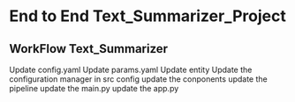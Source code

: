# End to End Text_Summarizer_Project
## WorkFlow Text_Summarizer
Update config.yaml
Update params.yaml
Update entity
Update the configuration manager in src config
update the conponents
update the pipeline
update the main.py
update the app.py